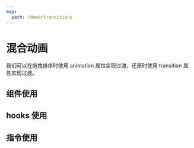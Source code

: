 ```yaml
---
map:
  path: /demo/transitions
---
```

# 混合动画

我们可以在拖拽排序时使用 animation 属性实现过渡，还原时使用 transition 属性实现过渡。

## 组件使用

<demo src="./demo.vue"
title="组件式组合过渡"
desc="拖拽后点击还原查看效果">
</demo>

## hooks 使用

<demo src="./hooks.vue"
title="使用hooks 组合过渡"
desc="拖拽后点击还原查看效果">
</demo>

## 指令使用
<demo src="./directive.vue"
title="使用指令实现"
desc="拖拽后点击还原查看效果">
</demo>
